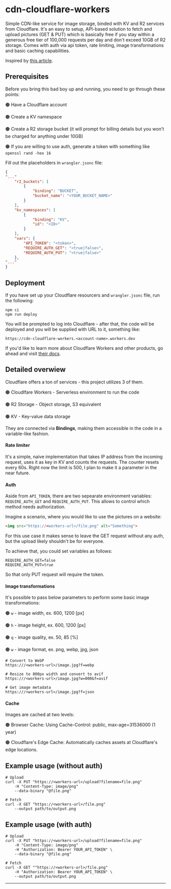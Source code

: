# cdn-cloudflare-workers
Simple CDN-like service for image storage, binded with KV and R2 services from Cloudflare. It's an easy to setup, API-based solution to fetch and upload pictures (GET & PUT) which is basically free if you stay within a generous free tier of 100,000 requests per day and don't exceed 10GB of R2 storage. Comes with auth via api token, rate limiting, image transformations and basic caching capabilities. 

Inspired by [this article](https://transloadit.com/devtips/creating-a-free-image-cdn-with-cloudflare-r2/).

## Prerequisites
Before you bring this bad boy up and running, you need to go through these points:

🟠 Have a Cloudflare account

🟠 Create a KV namespace

🟠 Create a R2 storage bucket (it will prompt for billing details but you won't be charged for anything under 10GB)

🟠 If you are willing to use auth, generate a token with something like `openssl rand -hex 16`

Fill out the placeholders in `wrangler.jsonc` file:
```json
{
"..."
	"r2_buckets": [
		{
			"binding": "BUCKET",
			"bucket_name": "<YOUR_BUCKET_NAME>"
		}
	],
	"kv_namespaces": [
		{
			"binding": "KV",
			"id": "<ID>"
		}
	],
	"vars": {
		"API_TOKEN": "<token>",
		"REQUIRE_AUTH_GET": "<true|false>",
		"REQUIRE_AUTH_PUT": "<true|false>"
	},
"..."
}
```

## Deployment
If you have set up your Cloudflare resourcers and `wrangler.jsonc` file, run the following:
```
npm ci
npm run deploy
```
You will be prompted to log into Cloudflare - after that, the code will be deployed and you will be supplied with URL to it, something like:
```
https://cdn-cloudflare-workers.<account-name>.workers.dev
```

If you'd like to learn more about Cloudflare Workers and other products, go ahead and visit [their docs](https://developers.cloudflare.com/).

## Detailed overwiew
Cloudflare offers a ton of services - this project utilizes 3 of them.

🟠 Cloudlfare Workers - Serverless environment to run the code

🟠 R2 Storage - Object storage, S3 equivalent

🟠 KV - Key-value data storage

They are connected via **Bindings**, making them accessible in the code in a variable-like fashion.

#### Rate limiter
It's a simple, naive implementation that takes IP address from the incoming request, uses it as key in KV and counts the requests. The counter resets every 60s. Right now the limit is 500, I plan to make it a parameter in the near future.

#### Auth
Aside from `API_TOKEN`, there are two sepearate environment variables: `REQUIRE_AUTH_GET` and `REQUIRE_AUTH_PUT`. This allows to control which method needs authorization.

Imagine a scenario, where you would like to use the pictures on a website:
```html
<img src="https://<workers-url>/file.png" alt="Something">
```
For this use case it makes sense to leave the GET request without any auth, but the upload likely shouldn't be for everyone. 

To achieve that, you could set variables as follows:
```
REQUIRE_AUTH_GET=false
REQUIRE_AUTH_PUT=true
```
So that only PUT request will require the token.

#### Image transformations
It's possible to pass below parameters to perform some basic image transformations:

🟠 `w` - image width, ex. 600, 1200 [px]

🟠 `h` - image height, ex. 600, 1200 [px]

🟠 `q` - image quality, ex. 50, 85 [%]

🟠 `w` - image format, ex. png, webp, jpg, json

```
# Convert to WebP
https:///<workers-url>/image.jpg?f=webp

# Resize to 800px width and convert to avif
https:///<workers-url>/image.jpg?w=800&f=avif

# Get image metadata
https:///<workers-url>/image.jpg?f=json
```

#### Cache
Images are cached at two levels:

🟠 Browser Cache: Using Cache-Control: public, max-age=31536000 (1 year)

🟠 Cloudflare's Edge Cache: Automatically caches assets at Cloudflare's edge locations.


## Example usage (without auth)
```
# Upload
curl -X PUT "https://<workers-url>/upload?filename=file.png"
	-H "Content-Type: image/png"
	--data-binary "@file.png"

# Fetch
curl -X GET "https://<workers-url>/file.png"
	--output path/to/output.png
```

## Example usage (with auth)
```
# Upload
curl -X PUT "https://<workers-url>/upload?filename=file.png"
	-H "Content-Type: image/png"
	-H "Authorization: Bearer YOUR_API_TOKEN" \
	--data-binary "@file.png"

# Fetch
curl -X GET ""https://<workers-url>/file.png"
	-H "Authorization: Bearer YOUR_API_TOKEN" \
	--output path/to/output.png
```



____


